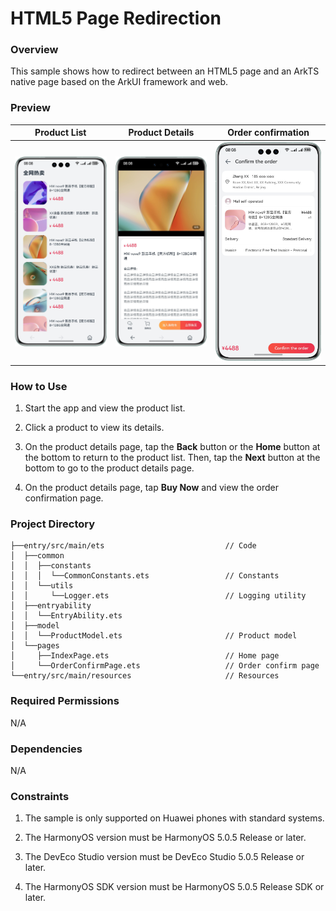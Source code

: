 # HTML5 Page Redirection

### Overview

This sample shows how to redirect between an HTML5 page and an ArkTS native page based on the ArkUI framework and web.

### Preview

| Product List                            | Product Details                          | Order confirmation                           |
| --------------------------------------- | ---------------------------------------- | -------------------------------------------- |
| ![image](screenshots/devices/index.png) | ![image](screenshots/devices/detail.png) | ![image](screenshots/devices/confirm.en.png) |

### How to Use

1. Start the app and view the product list.

2. Click a product to view its details.

3. On the product details page, tap the **Back** button or the **Home** button at the bottom to return to the product list. Then, tap the **Next** button at the bottom to go to the product details page.

4. On the product details page, tap **Buy Now** and view the order confirmation page.

### Project Directory

```
├──entry/src/main/ets                           // Code
│  ├──common
│  │  ├──constants   
│  │  │  └──CommonConstants.ets                 // Constants
│  │  └──utils   
│  │     └──Logger.ets                          // Logging utility  
│  ├──entryability
│  │  └──EntryAbility.ets
│  ├──model
│  │  └──ProductModel.ets                       // Product model
│  └──pages
│     ├──IndexPage.ets                          // Home page
│     └──OrderConfirmPage.ets                   // Order confirm page
└──entry/src/main/resources                     // Resources
```

### Required Permissions

N/A

### Dependencies

N/A

### Constraints

1. The sample is only supported on Huawei phones with standard systems.

2. The HarmonyOS version must be HarmonyOS 5.0.5 Release or later.

3. The DevEco Studio version must be DevEco Studio 5.0.5 Release or later.

4. The HarmonyOS SDK version must be HarmonyOS 5.0.5 Release SDK or later.
